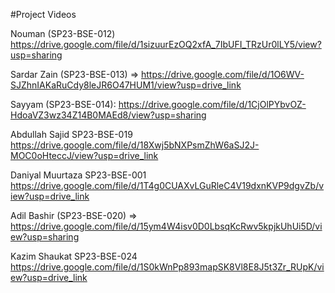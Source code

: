 #Project Videos

Nouman (SP23-BSE-012)  https://drive.google.com/file/d/1sizuurEzOQ2xfA_7IbUFI_TRzUr0lLY5/view?usp=sharing

Sardar Zain (SP23-BSE-013) => https://drive.google.com/file/d/1O6WV-SJZhnIAKaRuCdy8leJR6O47HUM1/view?usp=drive_link

Sayyam (SP23-BSE-014): https://drive.google.com/file/d/1CjOlPYbvOZ-HdoaVZ3wz34Z14B0MAEd8/view?usp=sharing

Abdullah Sajid SP23-BSE-019 https://drive.google.com/file/d/18Xwj5bNXPsmZhW6aSJ2J-MOC0oHteccJ/view?usp=drive_link

Daniyal Muurtaza SP23-BSE-001 https://drive.google.com/file/d/1T4g0CUAXvLGuRleC4V19dxnKVP9dgvZb/view?usp=drive_link

Adil Bashir (SP23-BSE-020) => https://drive.google.com/file/d/15ym4W4isv0D0LbsqKcRwv5kpjkUhUi5D/view?usp=sharing

Kazim Shaukat SP23-BSE-024 https://drive.google.com/file/d/1S0kWnPp893mapSK8Vl8E8J5t3Zr_RUpK/view?usp=drive_link
